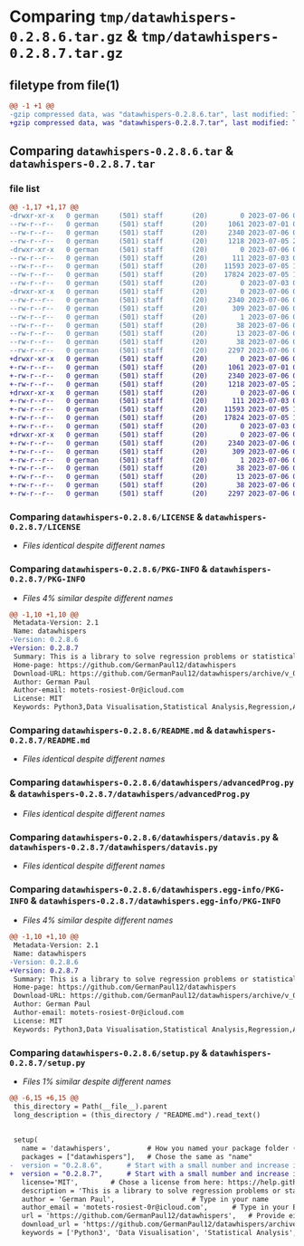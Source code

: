 # Comparing `tmp/datawhispers-0.2.8.6.tar.gz` & `tmp/datawhispers-0.2.8.7.tar.gz`

## filetype from file(1)

```diff
@@ -1 +1 @@
-gzip compressed data, was "datawhispers-0.2.8.6.tar", last modified: Thu Jul  6 08:35:17 2023, max compression
+gzip compressed data, was "datawhispers-0.2.8.7.tar", last modified: Thu Jul  6 08:40:24 2023, max compression
```

## Comparing `datawhispers-0.2.8.6.tar` & `datawhispers-0.2.8.7.tar`

### file list

```diff
@@ -1,17 +1,17 @@
-drwxr-xr-x   0 german     (501) staff       (20)        0 2023-07-06 08:35:17.944444 datawhispers-0.2.8.6/
--rw-r--r--   0 german     (501) staff       (20)     1061 2023-07-01 09:46:39.000000 datawhispers-0.2.8.6/LICENSE
--rw-r--r--   0 german     (501) staff       (20)     2340 2023-07-06 08:35:17.944319 datawhispers-0.2.8.6/PKG-INFO
--rw-r--r--   0 german     (501) staff       (20)     1218 2023-07-05 20:19:46.000000 datawhispers-0.2.8.6/README.md
-drwxr-xr-x   0 german     (501) staff       (20)        0 2023-07-06 08:35:17.943414 datawhispers-0.2.8.6/datawhispers/
--rw-r--r--   0 german     (501) staff       (20)      111 2023-07-03 08:22:12.000000 datawhispers-0.2.8.6/datawhispers/__init__.py
--rw-r--r--   0 german     (501) staff       (20)    11593 2023-07-05 19:23:07.000000 datawhispers-0.2.8.6/datawhispers/advancedProg.py
--rw-r--r--   0 german     (501) staff       (20)    17824 2023-07-05 13:05:34.000000 datawhispers-0.2.8.6/datawhispers/datavis.py
--rw-r--r--   0 german     (501) staff       (20)        0 2023-07-03 08:22:31.000000 datawhispers-0.2.8.6/datawhispers/mathFuncs.py
-drwxr-xr-x   0 german     (501) staff       (20)        0 2023-07-06 08:35:17.943987 datawhispers-0.2.8.6/datawhispers.egg-info/
--rw-r--r--   0 german     (501) staff       (20)     2340 2023-07-06 08:35:17.000000 datawhispers-0.2.8.6/datawhispers.egg-info/PKG-INFO
--rw-r--r--   0 german     (501) staff       (20)      309 2023-07-06 08:35:17.000000 datawhispers-0.2.8.6/datawhispers.egg-info/SOURCES.txt
--rw-r--r--   0 german     (501) staff       (20)        1 2023-07-06 08:35:17.000000 datawhispers-0.2.8.6/datawhispers.egg-info/dependency_links.txt
--rw-r--r--   0 german     (501) staff       (20)       38 2023-07-06 08:35:17.000000 datawhispers-0.2.8.6/datawhispers.egg-info/requires.txt
--rw-r--r--   0 german     (501) staff       (20)       13 2023-07-06 08:35:17.000000 datawhispers-0.2.8.6/datawhispers.egg-info/top_level.txt
--rw-r--r--   0 german     (501) staff       (20)       38 2023-07-06 08:35:17.944517 datawhispers-0.2.8.6/setup.cfg
--rw-r--r--   0 german     (501) staff       (20)     2297 2023-07-06 08:35:05.000000 datawhispers-0.2.8.6/setup.py
+drwxr-xr-x   0 german     (501) staff       (20)        0 2023-07-06 08:40:24.080672 datawhispers-0.2.8.7/
+-rw-r--r--   0 german     (501) staff       (20)     1061 2023-07-01 09:46:39.000000 datawhispers-0.2.8.7/LICENSE
+-rw-r--r--   0 german     (501) staff       (20)     2340 2023-07-06 08:40:24.080537 datawhispers-0.2.8.7/PKG-INFO
+-rw-r--r--   0 german     (501) staff       (20)     1218 2023-07-05 20:19:46.000000 datawhispers-0.2.8.7/README.md
+drwxr-xr-x   0 german     (501) staff       (20)        0 2023-07-06 08:40:24.079685 datawhispers-0.2.8.7/datawhispers/
+-rw-r--r--   0 german     (501) staff       (20)      111 2023-07-03 08:22:12.000000 datawhispers-0.2.8.7/datawhispers/__init__.py
+-rw-r--r--   0 german     (501) staff       (20)    11593 2023-07-05 19:23:07.000000 datawhispers-0.2.8.7/datawhispers/advancedProg.py
+-rw-r--r--   0 german     (501) staff       (20)    17824 2023-07-05 13:05:34.000000 datawhispers-0.2.8.7/datawhispers/datavis.py
+-rw-r--r--   0 german     (501) staff       (20)        0 2023-07-03 08:22:31.000000 datawhispers-0.2.8.7/datawhispers/mathFuncs.py
+drwxr-xr-x   0 german     (501) staff       (20)        0 2023-07-06 08:40:24.080291 datawhispers-0.2.8.7/datawhispers.egg-info/
+-rw-r--r--   0 german     (501) staff       (20)     2340 2023-07-06 08:40:24.000000 datawhispers-0.2.8.7/datawhispers.egg-info/PKG-INFO
+-rw-r--r--   0 german     (501) staff       (20)      309 2023-07-06 08:40:24.000000 datawhispers-0.2.8.7/datawhispers.egg-info/SOURCES.txt
+-rw-r--r--   0 german     (501) staff       (20)        1 2023-07-06 08:40:24.000000 datawhispers-0.2.8.7/datawhispers.egg-info/dependency_links.txt
+-rw-r--r--   0 german     (501) staff       (20)       38 2023-07-06 08:40:24.000000 datawhispers-0.2.8.7/datawhispers.egg-info/requires.txt
+-rw-r--r--   0 german     (501) staff       (20)       13 2023-07-06 08:40:24.000000 datawhispers-0.2.8.7/datawhispers.egg-info/top_level.txt
+-rw-r--r--   0 german     (501) staff       (20)       38 2023-07-06 08:40:24.080724 datawhispers-0.2.8.7/setup.cfg
+-rw-r--r--   0 german     (501) staff       (20)     2297 2023-07-06 08:40:12.000000 datawhispers-0.2.8.7/setup.py
```

### Comparing `datawhispers-0.2.8.6/LICENSE` & `datawhispers-0.2.8.7/LICENSE`

 * *Files identical despite different names*

### Comparing `datawhispers-0.2.8.6/PKG-INFO` & `datawhispers-0.2.8.7/PKG-INFO`

 * *Files 4% similar despite different names*

```diff
@@ -1,10 +1,10 @@
 Metadata-Version: 2.1
 Name: datawhispers
-Version: 0.2.8.6
+Version: 0.2.8.7
 Summary: This is a library to solve regression problems or statistical analysis for the DHBW Mannheim courses Advanced Programming and Data Visualisation
 Home-page: https://github.com/GermanPaul12/datawhispers
 Download-URL: https://github.com/GermanPaul12/datawhispers/archive/v_01.tar.gz
 Author: German Paul
 Author-email: motets-rosiest-0r@icloud.com
 License: MIT
 Keywords: Python3,Data Visualisation,Statistical Analysis,Regression,Advanced Programming
```

### Comparing `datawhispers-0.2.8.6/README.md` & `datawhispers-0.2.8.7/README.md`

 * *Files identical despite different names*

### Comparing `datawhispers-0.2.8.6/datawhispers/advancedProg.py` & `datawhispers-0.2.8.7/datawhispers/advancedProg.py`

 * *Files identical despite different names*

### Comparing `datawhispers-0.2.8.6/datawhispers/datavis.py` & `datawhispers-0.2.8.7/datawhispers/datavis.py`

 * *Files identical despite different names*

### Comparing `datawhispers-0.2.8.6/datawhispers.egg-info/PKG-INFO` & `datawhispers-0.2.8.7/datawhispers.egg-info/PKG-INFO`

 * *Files 4% similar despite different names*

```diff
@@ -1,10 +1,10 @@
 Metadata-Version: 2.1
 Name: datawhispers
-Version: 0.2.8.6
+Version: 0.2.8.7
 Summary: This is a library to solve regression problems or statistical analysis for the DHBW Mannheim courses Advanced Programming and Data Visualisation
 Home-page: https://github.com/GermanPaul12/datawhispers
 Download-URL: https://github.com/GermanPaul12/datawhispers/archive/v_01.tar.gz
 Author: German Paul
 Author-email: motets-rosiest-0r@icloud.com
 License: MIT
 Keywords: Python3,Data Visualisation,Statistical Analysis,Regression,Advanced Programming
```

### Comparing `datawhispers-0.2.8.6/setup.py` & `datawhispers-0.2.8.7/setup.py`

 * *Files 1% similar despite different names*

```diff
@@ -6,15 +6,15 @@
 this_directory = Path(__file__).parent
 long_description = (this_directory / "README.md").read_text()
 
 
 setup(
   name = 'datawhispers',         # How you named your package folder (MyLib)
   packages = ["datawhispers"],   # Chose the same as "name"
-  version = "0.2.8.6",      # Start with a small number and increase it with every change you make
+  version = "0.2.8.7",      # Start with a small number and increase it with every change you make
   license='MIT',        # Chose a license from here: https://help.github.com/articles/licensing-a-repository
   description = 'This is a library to solve regression problems or statistical analysis for the DHBW Mannheim courses Advanced Programming and Data Visualisation',   # Give a short description about your library
   author = 'German Paul',                   # Type in your name
   author_email = 'motets-rosiest-0r@icloud.com',      # Type in your E-Mail
   url = 'https://github.com/GermanPaul12/datawhispers',   # Provide either the link to your github or to your website
   download_url = 'https://github.com/GermanPaul12/datawhispers/archive/v_01.tar.gz',    # I explain this later on
   keywords = ['Python3', 'Data Visualisation', 'Statistical Analysis', "Regression", "Advanced Programming"],   # Keywords that define your package best
```

